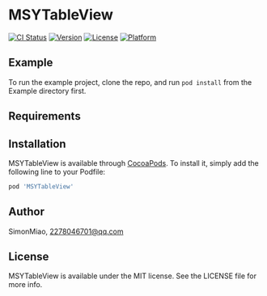 # MSYTableView

[![CI Status](https://img.shields.io/travis/SimonMiao/MSYTableView.svg?style=flat)](https://travis-ci.org/SimonMiao/MSYTableView)
[![Version](https://img.shields.io/cocoapods/v/MSYTableView.svg?style=flat)](https://cocoapods.org/pods/MSYTableView)
[![License](https://img.shields.io/cocoapods/l/MSYTableView.svg?style=flat)](https://cocoapods.org/pods/MSYTableView)
[![Platform](https://img.shields.io/cocoapods/p/MSYTableView.svg?style=flat)](https://cocoapods.org/pods/MSYTableView)

## Example

To run the example project, clone the repo, and run `pod install` from the Example directory first.

## Requirements

## Installation

MSYTableView is available through [CocoaPods](https://cocoapods.org). To install
it, simply add the following line to your Podfile:

```ruby
pod 'MSYTableView'
```

## Author

SimonMiao, 2278046701@qq.com

## License

MSYTableView is available under the MIT license. See the LICENSE file for more info.
